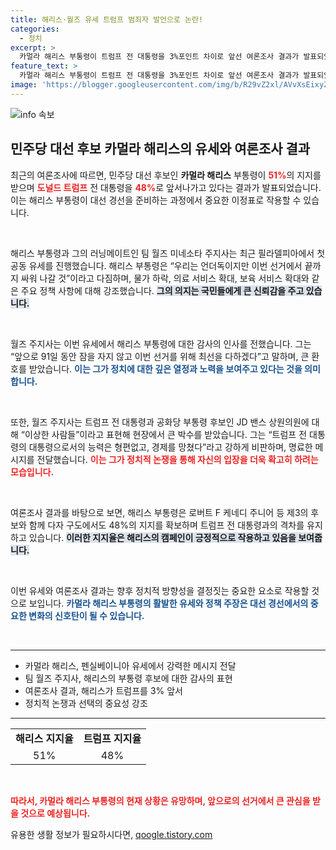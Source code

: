 ```yaml
---
title: 해리스·월즈 유세 트럼프 범죄자 발언으로 논란!
categories:
  - 정치
excerpt: >
  카멀라 해리스 부통령이 트럼프 전 대통령을 3%포인트 차이로 앞선 여론조사 결과가 발표되었습니다. 필라델피아에서의 첫 유세에서 해리스와 팀 월즈 주지사는 강력한 메시지로 지지층을 다지며 대선 경쟁의 열기를 높였습니다. 정치 지형의 변화가 기대되는 가운데 이들의 행보에 관심이 집중되고 있습니다!
feature_text: >
  카멀라 해리스 부통령이 트럼프 전 대통령을 3%포인트 차이로 앞선 여론조사 결과가 발표되었습니다. 필라델피아에서의 첫 유세에서 해리스와 팀 월즈 주지사는 강력한 메시지로 지지층을 다지며 대선 경쟁의 열기를 높였습니다. 정치 지형의 변화가 기대되는 가운데 이들의 행보에 관심이 집중되고 있습니다!
image: 'https://blogger.googleusercontent.com/img/b/R29vZ2xl/AVvXsEixyZcFfHzMRdzZMjFBmAUKJYCLCGyLL1o632UiGVXcaFdKo_bkvkuCioo0uUKlGfBVcT3P84aROyZIXSBEx3Aw5nCQ3pTgDom1WDC4m8eifvWiAmWEEVb4x6G_l8C0QH225ldMjyaFvpxGEBGNO37VmDTDMHGhJPq73UglMfDca1-0aw/s1600/blogspot.png'
---
```


<p><img src="https://blogger.googleusercontent.com/img/b/R29vZ2xl/AVvXsEixyZcFfHzMRdzZMjFBmAUKJYCLCGyLL1o632UiGVXcaFdKo_bkvkuCioo0uUKlGfBVcT3P84aROyZIXSBEx3Aw5nCQ3pTgDom1WDC4m8eifvWiAmWEEVb4x6G_l8C0QH225ldMjyaFvpxGEBGNO37VmDTDMHGhJPq73UglMfDca1-0aw/s1600/blogspot.png" alt="info 속보" /></p>

<h2 data-ke-size="size26">민주당 대선 후보 카멀라 해리스의 유세와 여론조사 결과</h2>

<p data-ke-size="size16">최근의 여론조사에 따르면, 민주당 대선 후보인 <b>카멀라 해리스</b> 부통령이 <b><span style="color: #ee2323;">51%</span></b>의 지지를 받으며 <b><span style="color: #ee2323;">도널드 트럼프</span></b> 전 대통령을 <b><span style="color: #ee2323;">48%</span></b>로 앞서나가고 있다는 결과가 발표되었습니다. 이는 해리스 부통령이 대선 경선을 준비하는 과정에서 중요한 이정표로 작용할 수 있습니다.</p>

<p data-ke-size="size16">&nbsp;</p>

<p>해리스 부통령과 그의 러닝메이트인 팀 월즈 미네소타 주지사는 최근 필라델피아에서 첫 공동 유세를 진행했습니다. 해리스 부통령은 “우리는 언더독이지만 이번 선거에서 끝까지 싸워 나갈 것”이라고 다짐하며, 물가 하락, 의료 서비스 확대, 보육 서비스 확대와 같은 주요 정책 사항에 대해 강조했습니다. <b><span style="background-color: #21538527;">그의 의지는 국민들에게 큰 신뢰감을 주고 있습니다.</span></b></p>

<p data-ke-size="size16">&nbsp;</p>

<p>월즈 주지사는 이번 유세에서 해리스 부통령에 대한 감사의 인사를 전했습니다. 그는 “앞으로 91일 동안 잠을 자지 않고 이번 선거를 위해 최선을 다하겠다”고 말하며, 큰 환호를 받았습니다. <b><span style="color: #1a5490;">이는 그가 정치에 대한 깊은 열정과 노력을 보여주고 있다는 것을 의미합니다.</span></b></p>

<p data-ke-size="size16">&nbsp;</p>

<p>또한, 월즈 주지사는 트럼프 전 대통령과 공화당 부통령 후보인 JD 밴스 상원의원에 대해 “이상한 사람들”이라고 표현해 현장에서 큰 박수를 받았습니다. 그는 “트럼프 전 대통령의 대통령으로서의 능력은 형편없고, 경제를 망쳤다”라고 강하게 비판하며, 명료한 메시지를 전달했습니다. <b><span style="color: #ee2323;">이는 그가 정치적 논쟁을 통해 자신의 입장을 더욱 확고히 하려는 모습입니다.</span></b></p>

<p data-ke-size="size16">&nbsp;</p>

<p>여론조사 결과를 바탕으로 보면, 해리스 부통령은 로버트 F 케네디 주니어 등 제3의 후보와 함께 다자 구도에서도 48%의 지지를 확보하며 트럼프 전 대통령과의 격차를 유지하고 있습니다. <b><span style="background-color: #21538527;">이러한 지지율은 해리스의 캠페인이 긍정적으로 작용하고 있음을 보여줍니다.</span></b></p>

<p data-ke-size="size16">&nbsp;</p>

<p>이번 유세와 여론조사 결과는 향후 정치적 방향성을 결정짓는 중요한 요소로 작용할 것으로 보입니다. <b><span style="color: #1a5490;">카멀라 해리스 부통령의 활발한 유세와 정책 주장은 대선 경선에서의 중요한 변화의 신호탄이 될 수 있습니다.</span></b> </p>

<p data-ke-size="size16">&nbsp;</p>

<hr />

<ul>
<li>카멀라 해리스, 펜실베이니아 유세에서 강력한 메시지 전달</li>
<li>팀 월즈 주지사, 해리스의 부통령 후보에 대한 감사의 표현</li>
<li>여론조사 결과, 해리스가 트럼프를 3% 앞서</li>
<li>정치적 논쟁과 선택의 중요성 강조</li>
</ul>

<hr />

<table>
<tr>
<td style="text-align: center; height: 17px;"><b>해리스 지지율</b></td>
<td style="text-align: center; height: 17px;"><b>트럼프 지지율</b></td>
</tr>
<tr>
<td style="text-align: center; height: 17px;">51%</td>
<td style="text-align: center; height: 17px;">48%</td>
</tr>
</table>

<p data-ke-size="size16">&nbsp;</p>

<p><b><span style="color: #ee2323;">따라서, 카멀라 해리스 부통령의 현재 상황은 유망하며, 앞으로의 선거에서 큰 관심을 받을 것으로 예상됩니다.</span></b> </p>
유용한 생활 정보가 필요하시다면, <a href="https://qoogle.tistory.com" rel="dofollow">qoogle.tistory.com</a>


